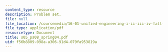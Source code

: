 ```yaml
---
content_type: resource
description: Problem set.
file: null
file_location: /coursemedia/16-01-unified-engineering-i-ii-iii-iv-fall-2005-spring-2006/f56b8809098aa30691d4079fa953819a_s05_ps08_spring04.pdf
file_type: application/pdf
resourcetype: Document
title: s05_ps08_spring04.pdf
uid: f56b8809-098a-a306-91d4-079fa953819a
---
```

